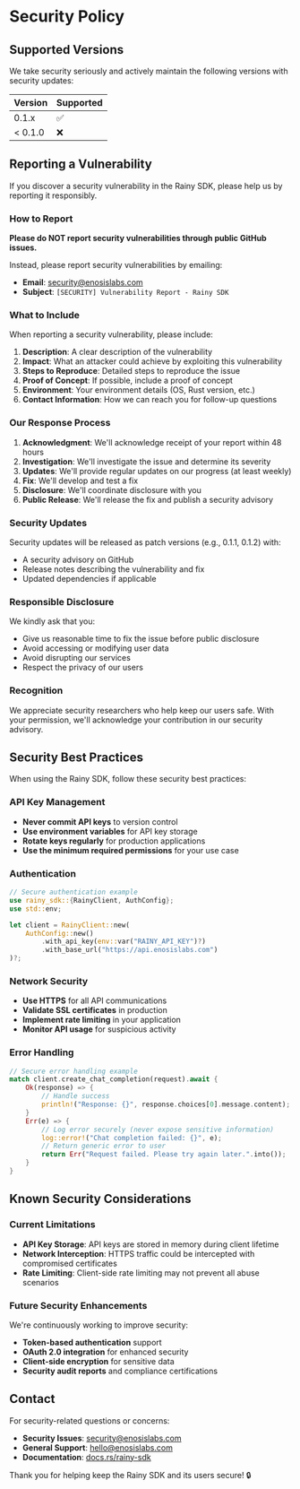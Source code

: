 # Security Policy

## Supported Versions

We take security seriously and actively maintain the following versions with security updates:

| Version | Supported          |
| ------- | ------------------ |
| 0.1.x   | :white_check_mark: |
| < 0.1.0 | :x:                |

## Reporting a Vulnerability

If you discover a security vulnerability in the Rainy SDK, please help us by reporting it responsibly.

### How to Report

**Please do NOT report security vulnerabilities through public GitHub issues.**

Instead, please report security vulnerabilities by emailing:

- **Email**: <security@enosislabs.com>
- **Subject**: `[SECURITY] Vulnerability Report - Rainy SDK`

### What to Include

When reporting a security vulnerability, please include:

1. **Description**: A clear description of the vulnerability
2. **Impact**: What an attacker could achieve by exploiting this vulnerability
3. **Steps to Reproduce**: Detailed steps to reproduce the issue
4. **Proof of Concept**: If possible, include a proof of concept
5. **Environment**: Your environment details (OS, Rust version, etc.)
6. **Contact Information**: How we can reach you for follow-up questions

### Our Response Process

1. **Acknowledgment**: We'll acknowledge receipt of your report within 48 hours
2. **Investigation**: We'll investigate the issue and determine its severity
3. **Updates**: We'll provide regular updates on our progress (at least weekly)
4. **Fix**: We'll develop and test a fix
5. **Disclosure**: We'll coordinate disclosure with you
6. **Public Release**: We'll release the fix and publish a security advisory

### Security Updates

Security updates will be released as patch versions (e.g., 0.1.1, 0.1.2) with:

- A security advisory on GitHub
- Release notes describing the vulnerability and fix
- Updated dependencies if applicable

### Responsible Disclosure

We kindly ask that you:

- Give us reasonable time to fix the issue before public disclosure
- Avoid accessing or modifying user data
- Avoid disrupting our services
- Respect the privacy of our users

### Recognition

We appreciate security researchers who help keep our users safe. With your permission, we'll acknowledge your contribution in our security advisory.

## Security Best Practices

When using the Rainy SDK, follow these security best practices:

### API Key Management

- **Never commit API keys** to version control
- **Use environment variables** for API key storage
- **Rotate keys regularly** for production applications
- **Use the minimum required permissions** for your use case

### Authentication

```rust
// Secure authentication example
use rainy_sdk::{RainyClient, AuthConfig};
use std::env;

let client = RainyClient::new(
    AuthConfig::new()
        .with_api_key(env::var("RAINY_API_KEY")?)
        .with_base_url("https://api.enosislabs.com")
)?;
```

### Network Security

- **Use HTTPS** for all API communications
- **Validate SSL certificates** in production
- **Implement rate limiting** in your application
- **Monitor API usage** for suspicious activity

### Error Handling

```rust
// Secure error handling example
match client.create_chat_completion(request).await {
    Ok(response) => {
        // Handle success
        println!("Response: {}", response.choices[0].message.content);
    }
    Err(e) => {
        // Log error securely (never expose sensitive information)
        log::error!("Chat completion failed: {}", e);
        // Return generic error to user
        return Err("Request failed. Please try again later.".into());
    }
}
```

## Known Security Considerations

### Current Limitations

- **API Key Storage**: API keys are stored in memory during client lifetime
- **Network Interception**: HTTPS traffic could be intercepted with compromised certificates
- **Rate Limiting**: Client-side rate limiting may not prevent all abuse scenarios

### Future Security Enhancements

We're continuously working to improve security:

- **Token-based authentication** support
- **OAuth 2.0 integration** for enhanced security
- **Client-side encryption** for sensitive data
- **Security audit reports** and compliance certifications

## Contact

For security-related questions or concerns:

- **Security Issues**: <security@enosislabs.com>
- **General Support**: <hello@enosislabs.com>
- **Documentation**: [docs.rs/rainy-sdk](https://docs.rs/rainy-sdk/0.2.1/rainy_sdk/)

Thank you for helping keep the Rainy SDK and its users secure! 🔒
